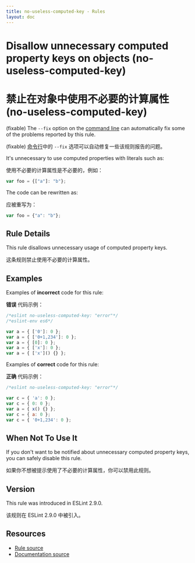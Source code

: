 ```yaml
---
title: no-useless-computed-key - Rules
layout: doc
---
```

<!-- Note: No pull requests accepted for this file. See README.md in the root directory for details. -->

# Disallow unnecessary computed property keys on objects (no-useless-computed-key)

# 禁止在对象中使用不必要的计算属性 (no-useless-computed-key)

(fixable) The `--fix` option on the [command line](../user-guide/command-line-interface#fix) can automatically fix some of the problems reported by this rule.

(fixable) [命令行](../user-guide/command-line-interface#fix)中的 `--fix` 选项可以自动修复一些该规则报告的问题。

It's unnecessary to use computed properties with literals such as:

使用不必要的计算属性是不必要的，例如：

```js
var foo = {["a"]: "b"};
```

The code can be rewritten as:

应被重写为：

```js
var foo = {"a": "b"};
```

## Rule Details

This rule disallows unnecessary usage of computed property keys.

这条规则禁止使用不必要的计算属性。

## Examples

Examples of **incorrect** code for this rule:

**错误** 代码示例：

```js
/*eslint no-useless-computed-key: "error"*/
/*eslint-env es6*/

var a = { ['0']: 0 };
var a = { ['0+1,234']: 0 };
var a = { [0]: 0 };
var a = { ['x']: 0 };
var a = { ['x']() {} };
```

Examples of **correct** code for this rule:

**正确** 代码示例：

```js
/*eslint no-useless-computed-key: "error"*/

var c = { 'a': 0 };
var c = { 0: 0 };
var a = { x() {} };
var c = { a: 0 };
var c = { '0+1,234': 0 };
```

## When Not To Use It

If you don't want to be notified about unnecessary computed property keys, you can safely disable this rule.

如果你不想被提示使用了不必要的计算属性，你可以禁用此规则。

## Version

This rule was introduced in ESLint 2.9.0.

该规则在 ESLint 2.9.0 中被引入。

## Resources

* [Rule source](https://github.com/eslint/eslint/tree/master/lib/rules/no-useless-computed-key.js)
* [Documentation source](https://github.com/eslint/eslint/tree/master/docs/rules/no-useless-computed-key.md)
